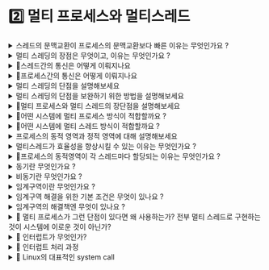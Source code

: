 # 2️⃣ 멀티 프로세스와 멀티스레드

<details>
<summary>스레드의 문맥교환이 프로세스의 문맥교환보다 빠른 이유는 무엇인가요 ?</summary>
<div markdown="1">

스레드의 문맥교환은 캐시를 비우지 않기 때문에 빠르다.

</div>
</details>

<details>
<summary>멀티 스레딩의 장점은 무엇이고, 이유는 무엇인가요 ?</summary>
<div markdown="1">

  - 응답성 향상
      - 한 스레드가 입출력 작업 중이라도, 다른 스레드가 사용자의 요청에 응답할 수 있다.

  - 자원 공유로 인한 자원 소모량 감소
      - 한 프로세스의 자원을 모든 스레드가 공유하게 되어,
      - 스레드간의 통신은 프로세스의 것보다 간단하다.
	@@ -21,14 +25,14 @@
</details>

<details>
<summary>🚧스레드간의 통신은 어떻게 이뤄지나요</summary>
<div markdown="1">

</div>
</details>

<details>
<summary>🚧프로세스간의 통신은 어떻게 이뤄지나요</summary>
<div markdown="1"></div>
</details>
    
<details>
<summary>멀티 스레딩의 단점을 설명해보세요</summary>
<div markdown="1">

- 스레드간 공유하는 프로세스 자원이 있기 때문에, 자원을 절약할수있지만, 같은 자원을 여러 스레드가 동시에 접근할 수 있기 때문에 발생하는 문제가 있다. 다른 스레드가 사용중인 변수를 읽거나 수정하게 되면 작업에 영향을 줄 수 있다.
- 하나의 스레드에 문제가 발생하면, 전체 스레드에 영향을 줄 수 있다. (자원을 공유하고 있기 때문에)
  </div>
</details>

<details>
<summary>멀티 스레딩의 단점을 보완하기 위한 방법을 설명해보세요</summary>
<div markdown="1">

- 동기화 작업을 한다. 동기화 작업으로 처리 순서를 제공하면서 공유 자원에 대한 접근을 제어한다.
    - 해당 방법의 단점은 없나요 ?
        - 과도한 접근제어는 병목현상을 일으킬 수 있다.

  </div>
</details>

<details>
<summary>🚧멀티 프로세스와 멀티 스레드의 장단점을 설명해보세요 </summary>
<div markdown="1">

</div>
</details>

<details>
<summary>🚧어떤 시스템에 멀티 프로세스 방식이 적합할까요 ?</summary>
<div markdown="1">

</div>
</details>

<details>
<summary>🚧어떤 시스템에 멀티 스레드 방식이 적합할까요 ?</summary>
<div markdown="1">

</div>
</details>
    
<details>
<summary>프로세스의 동적 영역과 정적 영역에 대해 설명해보세요</summary>
<div markdown="1">

- 정적 영역
    - 정적 영역은 프로세스가 실행되는 동안 바뀌지 않는 영역
    - 코드, 전역 데이터, 파일
- 동적 영역
    - 정적 영역은 프로세스가 실행되는 동안 값이 바뀌거나, 새로 생성 삭제 되는 영역
    - 레지스터 값, 스택, 힙

</div>
</details>

<details>
<summary>멀티스레드가 효율성을 향상시킬 수 있는 이유는 무엇인가요 ?</summary>
<div markdown="1">

각 스레드는 프로세스의 정적 영역의 자원을 공유함으로써 자원의 낭비를 막고 효율성을 향상한다. 

</div>
</details>

<details>
<summary>🚧프로세스의 동적영역이 각 스레드마다 할당되는 이유는 무엇인가요 ?</summary>
<div markdown="1">

</div>
</details>
    
<details>
<summary>동기란 무엇인가요 ?</summary>
<div markdown="1">

- 메소드를 실행시킴과 `동시에` 반환 값이 기대되는 경우
- 메소드 실행과 반환 값이 끈임 없이 한 번에 이어지는 경우
- 실행되었을 때 값이 반환되기 전까지는 `blocking` 되어 있다는 것을 의미한다

</div>
</details>

<details>
<summary>비동기란 무엇인가요 ?</summary>
<div markdown="1">

- 동기가 아닌 방식
- `blocking`되지 않고 이벤트 큐에 넣거나 백그라운드 스레드에게 해당 task 를 위임하고 바로 다음 코드를 실행하기 때문에 기대되는 값이 바로 반환되지 않는다.

</div>
</details>

<details>
<summary>임계구역이란 무엇인가요 ?</summary>
<div markdown="1">

동일 자원을 동시에 접근하는 작업을 실행시키는 코드 영역입니다 

</div>
</details>

<details>
<summary>임계구역 해결을 위한 기본 조건은 무엇이 있나요 ?</summary>
<div markdown="1">

- 상호배제 : Mutual Exclusion → ****Mutex****
    - 어떤 프로세스가 임계구역에 들어와있다면, 다른 프로세스는 임계구역에 들어갈 수 없습니다.
- 한정대기 : Bounded Waiting
    - 한 프로세스가 임계구역에 무한정있어, 다른 프로세스가 임계구역에 들어가지 못하면 안됩니다.
- 진행 : Progress

</div>
</details>

<details>
<summary>임계구역의 해결책엔 무엇이 있나요 ?</summary>
<div markdown="1">

- 뮤텍스 (****Mutex lock :**** Mutual Exclusion)
- 세마포어
    - 카운팅 세마포어
    - 이진 세마포어
- 모니터

</div>
</details>

<details>
<summary> 🚧 멀티 프로세스가 그런 단점이 있다면 왜 사용하는가? 전부 멀티 스레드로 구현하는 것이 시스템에 이로운 것이 아닌가? </summary>
<div markdown="1">

한 프로세스에서 시스템 콜이 발생했을 때, IO 작업이 진행되는 동안 더이상 CPU를 가지고 다른 작업을 수행할 일이 없는 경우에 다른 프로세스가 CPU를 사용할 수 있도록 하는 것이 효율적이다.
CPU가 놀지 않도록 만들고, 사용자에게 빠르게 일처리를 제공해주기 위한 것이다.

</div>
</details>

<details>
<summary> 🚧 인터럽트가 무엇인가? </summary>
<div markdown="1">

- 프로그램 실행하는 중 system call, IO 작업과 같은 이벤트 발생
→ 현재 실행중인 작업 중단
→ 발생한 이벤트 처리
→ 실행중이던 작업으로 복귀하는 것

- 넓은 의미의 Interrupt
    1. Interrupt (하드웨어 인터럽트)
        - 하드웨어가 발생시킨 인터럽트
        - ex) 타이머 인터럽트, IO 컨트롤러 인터럽트
    2. Trap (소프트웨어 인터럽트)
        - =사용자 프로그램이 발생시킨 인터럽트
        - 발생하는 경우
        1. Exception = 프로그램이 오류 일으킨 경우
        (0으로 나누는 경우, 명령어를 잘못 사용한 경우, 오버플로우)
        1. System Call = 프로그램이 운영체제에게 서비스 요청to 커널 함수를 호출하는 경우
        (소프트웨어 실행 중에 다른 프로세스를 실행시키면 시분할 처리를 위해 자원 할당 동작이 수행된다.)

</div>
</details>

<details>
<summary> 🚧 인터럽트 처리 과정 </summary>
<div markdown="1">

1. 인터럽트 발생
2. 현재 레지스터 셋, program counter 저장 후 cpu 제어권 인터럽트 처리 루틴에 넘어감
- 저장하는 이유: 인터럽트 처리 후에 진행하던 작업을 재개하기 위해서

</div>
</details>

<details>
<summary> 🚧 Linux의 대표적인 system call </summary>
<div markdown="1">

## Linux의 대표적인 시스템 콜

fork(), exec(), wait(): 프로세스 생성 및 제어와 관련된 시스템 콜

fork(), exe(): 프로세스 생성 관련

wait(): 해당 프로세스가 생성한 자식 프로세스가 끝날 때까지 기다리는 명령어

### **Fork**

> 새로운 Process를 생성할 때 사용
> 

현재 프로세스를 그대로 복사하여 생성

자식 프로세스와의 실행을 이후에 구분하는 방법: fork() 반환 값

부모 프로세스 fork 반환값: 자식 프로세스의 PID

child 프로세스의 fork 반환 값: 0

실패시 : 음수 

## exec

자식 프로세스를 부모 프로세스와 다른 프로그램으로 만들고 싶을 때 사용

프로세스의 주소공간 중 code 영역에 새로운 프로그램의 코드를 가져와서 덮어씌운다.

씌운 이후, 데이터 영억, 힙 영역, 다른 메모리 영역이 초기화 됨

새로운 코드가 실행된다. = exec() 이후의 코드 부분은 실행되지 않는다.


## Wait

자식 프로세스가 모두 종료될때까지 대기하도록 한다.

</div>
</details>


